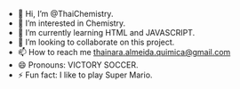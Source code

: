 - 👋 Hi, I’m @ThaiChemistry.
- 👀 I’m interested in Chemistry.
- 🌱 I’m currently learning HTML and JAVASCRIPT. 
- 💞️ I’m looking to collaborate on this project.
- 📫 How to reach me thainara.almeida.quimica@gmail.com
- 😄 Pronouns: VICTORY SOCCER.
- ⚡ Fun fact: I like to play Super Mario.

<!---
ThaiChemistry/ThaiChemistry is a ✨ special ✨ repository because its `README.md` (this file) appears on your GitHub profile.
You can click the Preview link to take a look at your changes.
--->
